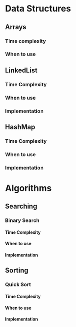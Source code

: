 # Data Structures

## Arrays

### Time complexity

### When to use

## LinkedList

### Time Complexity

### When to use

### Implementation

## HashMap

### Time Complexity

### When to use

### Implementation

# Algorithms

## Searching

### Binary Search

#### Time Complexity

#### When to use

#### Implementation

## Sorting

### Quick Sort

#### Time Complexity

#### When to use

#### Implementation
